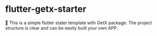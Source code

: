 # flutter-getx-starter
🚀 This is a simple flutter stater template with GetX package. The project structure is clear and can be easily built your own APP.
